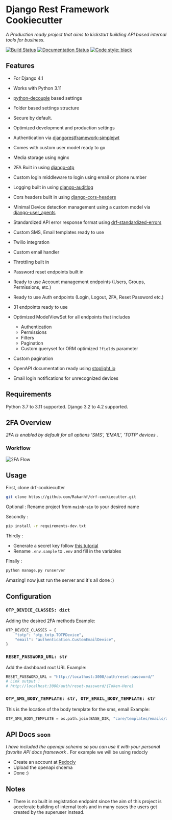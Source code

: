 
# Django Rest Framework Cookiecutter

_A Production ready project that aims to kickstart building API based internal tools for business._

[![Build Status](https://img.shields.io/github/actions/workflow/status/cookiecutter/cookiecutter-django/ci.yml?branch=master)](https://github.com/cookiecutter/cookiecutter-django/actions/workflows/ci.yml?query=branch%3Amaster) [![Documentation Status](https://readthedocs.org/projects/cookiecutter-django/badge/?version=latest)](https://cookiecutter-django.readthedocs.io/en/latest/?badge=latest) [![Code style: black](https://img.shields.io/badge/code%20style-black-000000.svg)](https://github.com/ambv/black)

## Features

- For Django 4.1

- Works with Python 3.11

- [python-decouple](https://pypi.org/project/python-decouple/) based settings
- Folder based settings structure
- Secure by default.

- Optimized development and production settings

- Authentication via [djangorestframework-simplejwt](https://github.com/jazzband/djangorestframework-simplejwt)

- Comes with custom user model ready to go

- Media storage using nginx

- 2FA Built in using [django-otp](https://github.com/django-otp/django-otp)

- Custom login middleware to login using email or phone number

- Logging built in using [django-auditlog](https://github.com/jazzband/django-auditlog)

- Cors headers built in using [django-cors-headers](https://github.com/adamchainz/django-cors-headers)

- Minimal Device detection management using a custom model via [django-user_agents](https://github.com/selwin/django-user_agents)

- Standardized API error response format using [drf-standardized-errors](https://github.com/ghazi-git/drf-standardized-errors)

- Custom SMS, Email templates ready to use
-  Twilio integration 
- Custom email handler
- Throttling built in

- Password reset endpoints built in

- Ready to use Account management endpoints (Users, Groups, Permissions, etc.)

- Ready to use Auth endpoints (Login, Logout, 2FA, Reset Password etc.)

- 31 endpoints ready to use

- Optimized ModelViewSet for all endpoints that includes
	- Authentication
	- Permissions
	- Filters
	- Pagination
	- Custom queryset for ORM optimized `?fields` parameter
- Custom pagination
- OpenAPI documentation ready using [stoplight.io](https://stoplight.io/)
- Email login notifications for unrecognized devices 

## Requirements
Python 3.7 to 3.11 supported.
Django 3.2 to 4.2 supported.

## 2FA Overview

_2FA is enabled by default for all options 'SMS', 'EMAIL', 'TOTP' devices ._

### Workflow
![2FA Flow](https://res.cloudinary.com/dmledf14h/image/upload/c_pad,b_auto:predominant,fl_preserve_transparency/v1685643856/2FA_i6xoad.jpg?_s=public-apps)

## Usage
First, clone drf-cookiecutter
```bash
git clone https://github.com/Rakanhf/drf-cookiecutter.git
```
Optional : Rename project from `mainbrain` to your desired name

Secondly : 
   ```bash
pip install -r requirements-dev.txt
```

Thirdly :
- Generate a secret key follow [this tutorial](https://codinggear.blog/django-generate-secret-key/)
- Rename `.env.sample` to `.env` and fill in the variables

Finally :
   ```bash
python manage.py runserver
```

Amazing! now just run the server and it's all done :)

## Configuration
### `OTP_DEVICE_CLASSES: dict`
Adding the desired 2FA methods 
Example:
```python
OTP_DEVICE_CLASSES = {
	"totp": "otp_totp.TOTPDevice",
	"email": "authentication.CustomEmailDevice",
}
```
### `RESET_PASSWORD_URL: str`
Add the dashboard rout URL 
Example:
```python
RESET_PASSWORD_URL = "http://localhost:3000/auth/reset-password/"
# Link output :
# http://localhost:3000/auth/reset-password/{Token-Here}
```
### `OTP_SMS_BODY_TEMPLATE: str, OTP_EMAIL_BODY_TEMPLATE: str`
This is the location of the body template for the sms, email
Example:
```python
OTP_SMS_BODY_TEMPLATE = os.path.join(BASE_DIR, "core/templates/emails/auth/sms_otp.html")
```

## API Docs `soon`
_I have included the openapi schema so you can use it with your personal favorite API docs framework ._
For example we will be using redocly
- Create an account at [Redocly](https://redocly.com/reference/)
- Upload the openapi shcema
- Done :)

## Notes
- There is no built in registration endpoint since the aim of this project is accelerate building of internal tools and in many cases the users get created by the superuser instead.

